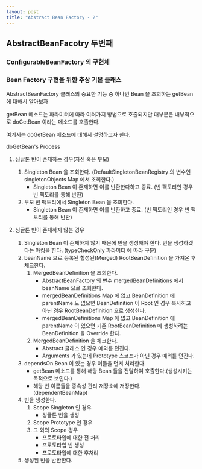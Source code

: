 ```yaml
---
layout: post
title: "Abstract Bean Factory - 2"
---
```


## AbstractBeanFacotry 두번째

### ConfigurableBeanFactory 의 구현체
### Bean Factory 구현을 위한 추상 기본 클래스

AbstractBeanFactory 클래스의 중요한 기능 중 하나인 Bean 을 조회하는 getBean 에 대해서 알아보자

getBean 메소드는 파라미터에 따라 여러가지 방법으로 호출되지만 대부분은 내부적으로 doGetBean 이라는 메소드를 호출한다.

여기서는 doGetBean 메소드에 대해서 설명하고자 한다.

doGetBean's Process

1. 싱글톤 빈이 존재하는 경우(자신 혹은 부모)
    1. Singleton Bean 을 조회한다. (DefaultSingletonBeanRegistry 의 변수인 singletonObjects Map 에서 조회한다.)
        - Singleton Bean 이 존재하면 이를 반환한다하고 종료. (빈 팩토리인 경우 빈 팩토리를 통해 반환)
    2. 부모 빈 팩토리에서 Singleton Bean 을 조회한다.
        - Singleton Bean 이 존재하면 이를 반환하고 종료. (빈 팩토리인 경우 빈 팩토리를 통해 반환)

2. 싱글톤 빈이 존재하지 않는 경우    
    1. Singleton Bean 이 존재하지 않기 때문에 빈을 생성해야 한다. 빈을 생성하겠다는 마킹을 한다. (typeCheckOnly 파라미터 에 따라 구분)
    2. beanName 으로 등록된 합성된(Merged) RootBeanDefinition 을 가져온 후 체크한다.
        1. MergedBeanDefinition 을 조회한다.
            - AbstractBeanFactory 의 변수 mergedBeanDefinitions 에서 beanName 으로 조회한다.
            - mergedBeanDefinitions Map 에 없고 BeanDefinition 에 parentName 도 없으면 BeanDefinition 이 Root 인 경우 복사하고 아닌 경우 RootBeanDefinition 으로 생성한다.
            - mergedBeanDefinitions Map 에 없고 BeanDefinition 에 parentName 이 있으면 기존 RootBeanDefinition 에 생성하려는 BeanDefinition 을 Override 한다.
        2. MergedBeanDefinition 을 체크한다.
            - Abstract 클래스 인 경우 예외를 던진다.
            - Arguments 가 있는데 Prototype 스코프가 아닌 경우 예외를 던진다.
    3. dependsOn Bean 이 있는 경우 이들을 먼저 처리한다. 
        - getBean 메소드를 통해 해당 Bean 들을 전달하여 호출한다.(생성시키는 목적으로 보인다.)
        - 해당 빈 이름들을 종속성 관리 저장소에 저장한다. (dependentBeanMap)
    4. 빈을 생성한다.
        1. Scope Singleton 인 경우
            - 싱글톤 빈을 생성
        2. Scope Prototype 인 경우
        3. 그 외의 Scope 경우
            - 프로토타입에 대한 전 처리
            - 프로토타입 빈 생성
            - 프로토타입에 대한 후처리
    5. 생성된 빈을 반환한다.
    

